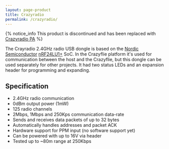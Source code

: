 ```yaml
---
layout: page-product
title: Crazyradio
permalink: /crazyradio/
---
```


{% notice_info This product is discontinued and has been replaced with <a href="/crazyradio-pa/">Crazyradio PA</a> %} 

The Crayradio 2.4GHz radio USB dongle is based on the 
[Nordic Semiconductor](http://www.nordicsemi.com/)
[nRF24LU1+](http://www.nordicsemi.com/eng/Products/2.4GHz-RF/nRF24LU1P) SoC. 
In the Crazyflie platform it's used for communication between the host and the 
Crazyflie, but this dongle can be used separately for other projects. It had 
two status LEDs and an expansion header for programming and expanding.


## Specification

* 2.4GHz radio communication
* 0dBm output power (1mW)
* 125 radio channels
* 2Mbps, 1Mbps and 250Kps communication data-rate
* Sends and receives data packets of up to 32 bytes
* Automatically handles addresses and packet ACK
* Hardware support for PPM input (no software support yet)
* Can be powered with up to 16V via header
* Tested up to ~80m range at 250Kbps
